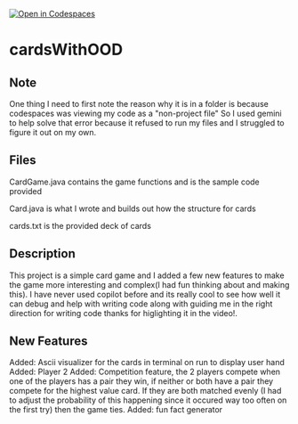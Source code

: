 [![Open in Codespaces](https://classroom.github.com/assets/launch-codespace-2972f46106e565e64193e422d61a12cf1da4916b45550586e14ef0a7c637dd04.svg)](https://classroom.github.com/open-in-codespaces?assignment_repo_id=19798509)
# cardsWithOOD
## Note
One thing I need to first note the reason why it is in a folder is because codespaces was viewing my code as a "non-project file" So I used gemini to help solve that error because it refused to run my files and I struggled to figure it out on my own.

## Files
CardGame.java contains the game functions and is the sample code provided

Card.java is what I wrote and builds out how the structure for cards

cards.txt is the provided deck of cards

## Description

This project is a simple card game and I added a few new features to make the game more interesting and complex(I had fun thinking about and making this). I have never used copilot before and its really cool to see how well it can debug and help with writing code along with guiding me in the right direction for writing code thanks for higlighting it in the video!.


## New Features
Added: Ascii visualizer for the cards in terminal on run to display user hand
Added: Player 2 
Added: Competition feature, the 2 players compete when one of the players has a pair they win, if neither or both have a pair they compete for the highest value card. If they are both matched evenly (I had to adjust the probability of this happening since it occured
way too often on the first try) then the game ties. 
Added: fun fact generator
